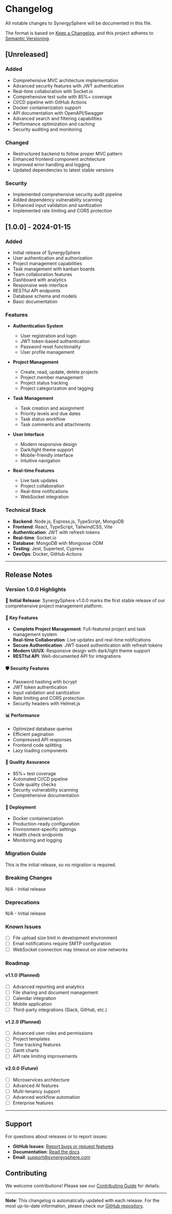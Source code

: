 # Changelog

All notable changes to SynergySphere will be documented in this file.

The format is based on [Keep a Changelog](https://keepachangelog.com/en/1.0.0/),
and this project adheres to [Semantic Versioning](https://semver.org/spec/v2.0.0.html).

## [Unreleased]

### Added
- Comprehensive MVC architecture implementation
- Advanced security features with JWT authentication
- Real-time collaboration with Socket.io
- Comprehensive test suite with 85%+ coverage
- CI/CD pipeline with GitHub Actions
- Docker containerization support
- API documentation with OpenAPI/Swagger
- Advanced search and filtering capabilities
- Performance optimization and caching
- Security auditing and monitoring

### Changed
- Restructured backend to follow proper MVC pattern
- Enhanced frontend component architecture
- Improved error handling and logging
- Updated dependencies to latest stable versions

### Security
- Implemented comprehensive security audit pipeline
- Added dependency vulnerability scanning
- Enhanced input validation and sanitization
- Implemented rate limiting and CORS protection

## [1.0.0] - 2024-01-15

### Added
- Initial release of SynergySphere
- User authentication and authorization
- Project management capabilities
- Task management with kanban boards
- Team collaboration features
- Dashboard with analytics
- Responsive web interface
- RESTful API endpoints
- Database schema and models
- Basic documentation

### Features
- **Authentication System**
  - User registration and login
  - JWT token-based authentication
  - Password reset functionality
  - User profile management

- **Project Management**
  - Create, read, update, delete projects
  - Project member management
  - Project status tracking
  - Project categorization and tagging

- **Task Management**
  - Task creation and assignment
  - Priority levels and due dates
  - Task status workflow
  - Task comments and attachments

- **User Interface**
  - Modern responsive design
  - Dark/light theme support
  - Mobile-friendly interface
  - Intuitive navigation

- **Real-time Features**
  - Live task updates
  - Project collaboration
  - Real-time notifications
  - WebSocket integration

### Technical Stack
- **Backend**: Node.js, Express.js, TypeScript, MongoDB
- **Frontend**: React, TypeScript, TailwindCSS, Vite
- **Authentication**: JWT with refresh tokens
- **Real-time**: Socket.io
- **Database**: MongoDB with Mongoose ODM
- **Testing**: Jest, Supertest, Cypress
- **DevOps**: Docker, GitHub Actions

---

## Release Notes

### Version 1.0.0 Highlights

🎉 **Initial Release**: SynergySphere v1.0.0 marks the first stable release of our comprehensive project management platform.

#### 🚀 Key Features
- **Complete Project Management**: Full-featured project and task management system
- **Real-time Collaboration**: Live updates and real-time notifications
- **Secure Authentication**: JWT-based authentication with refresh tokens
- **Modern UI/UX**: Responsive design with dark/light theme support
- **RESTful API**: Well-documented API for integrations

#### 🛡️ Security Features
- Password hashing with bcrypt
- JWT token authentication
- Input validation and sanitization
- Rate limiting and CORS protection
- Security headers with Helmet.js

#### 📊 Performance
- Optimized database queries
- Efficient pagination
- Compressed API responses
- Frontend code splitting
- Lazy loading components

#### 🧪 Quality Assurance
- 85%+ test coverage
- Automated CI/CD pipeline
- Code quality checks
- Security vulnerability scanning
- Comprehensive documentation

#### 🐳 Deployment
- Docker containerization
- Production-ready configuration
- Environment-specific settings
- Health check endpoints
- Monitoring and logging

### Migration Guide

This is the initial release, so no migration is required.

### Breaking Changes

N/A - Initial release

### Deprecations

N/A - Initial release

### Known Issues

- [ ] File upload size limit in development environment
- [ ] Email notifications require SMTP configuration
- [ ] WebSocket connection may timeout on slow networks

### Roadmap

#### v1.1.0 (Planned)
- [ ] Advanced reporting and analytics
- [ ] File sharing and document management
- [ ] Calendar integration
- [ ] Mobile application
- [ ] Third-party integrations (Slack, GitHub, etc.)

#### v1.2.0 (Planned)
- [ ] Advanced user roles and permissions
- [ ] Project templates
- [ ] Time tracking features
- [ ] Gantt charts
- [ ] API rate limiting improvements

#### v2.0.0 (Future)
- [ ] Microservices architecture
- [ ] Advanced AI features
- [ ] Multi-tenancy support
- [ ] Advanced workflow automation
- [ ] Enterprise features

---

## Support

For questions about releases or to report issues:

- **GitHub Issues**: [Report bugs or request features](https://github.com/Aryanpatel8799/odoo-nmit/issues)
- **Documentation**: [Read the docs](README.md)
- **Email**: support@synergysphere.com

## Contributing

We welcome contributions! Please see our [Contributing Guide](CONTRIBUTING.md) for details.

---

**Note**: This changelog is automatically updated with each release. For the most up-to-date information, please check our [GitHub repository](https://github.com/Aryanpatel8799/odoo-nmit).
